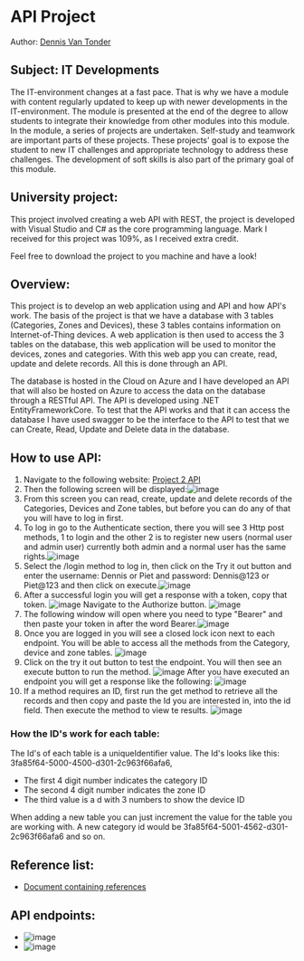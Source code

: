 # API Project
Author: [Dennis Van Tonder](https://github.com/dennisvantonder/)
## Subject: IT Developments
The IT-environment changes at a fast pace. That is why we have a module with content regularly updated to keep up with newer developments in the IT-environment. The module is presented at the end of the degree to allow students to integrate their knowledge from other modules into this module. In the module, a series of projects are undertaken. Self-study and teamwork are important parts of these projects. These projects' goal is to expose the student to new IT challenges and appropriate technology to address these challenges. The development of soft skills is also part of the primary goal of this module.
## University project:
This project involved creating a web API with REST, the project is developed with Visual Studio and C# as the core programming language. Mark I received for this project was 109%, as I received extra credit.

Feel free to download the project to you machine and have a look!

## Overview:
This project is to develop an web application using and API and how API's work. The basis of the project is that we have a database with 3 tables (Categories, Zones and Devices), these 3 tables contains information on Internet-of-Thing devices. A web application is then used to access the 3 tables on the database, this web application will be used to monitor the devices, zones and categories. With this web app you can create, read, update and delete records. All this is done through an API.

The database is hosted in the Cloud on Azure and I have developed an API that will also be hosted on Azure to access the data on the database through a RESTful API. The API is developed using .NET EntityFrameworkCore. To test that the API works and that it can access the database I have used swagger to be the interface to the API to test that we can Create, Read, Update and Delete data in the database.
## How to use API:
1. Navigate to the following website: [Project 2 API](https://iot-connectedofficeproject.azurewebsites.net/swagger/index.html) 
2. Then the following screen will be displayed:![image](https://user-images.githubusercontent.com/90188915/188458513-e6cd0484-a383-489e-a787-75a4f72889ef.png)
3. From this screen you can read, create, update and delete records of the Categories, Devices and Zone tables, but before you can do any of that you will have to log in first.
4. To log in go to the Authenticate section, there you will see 3 Http post methods, 1 to login and the other 2 is to register new users (normal user and admin user) currently both admin and a normal user has the same rights.![image](https://user-images.githubusercontent.com/90188915/188459544-c21de9e3-9129-45c1-8d55-b1d7620d0a0d.png)
5. Select the /login method to log in, then click on the Try it out button and enter the username: Dennis or Piet and password: Dennis@123 or Piet@123 and then click on execute.![image](https://user-images.githubusercontent.com/90188915/188460036-3316592b-f7b4-444e-b643-0f73172e8437.png)
6. After a successful login you will get a response with a token, copy that token. ![image](https://user-images.githubusercontent.com/90188915/188868792-9a88bcfe-d241-47c4-9f4c-4828127a962c.png)
Navigate to the Authorize button.
![image](https://user-images.githubusercontent.com/90188915/188460414-26405262-8d1f-4b0c-8d90-f9fb773c42e8.png) 
7. The following window will open where you need to type "Bearer" and then paste your token in after the word Bearer.![image](https://user-images.githubusercontent.com/90188915/188460718-a2f99c0d-aad5-4028-ad9b-2c970913f909.png)
8. Once you are logged in you will see a closed lock icon next to each endpoint. You will be able to access all the methods from the Category, device and zone tables. ![image](https://user-images.githubusercontent.com/90188915/188869419-2e11aeb1-30ac-4f19-b49a-1f0afa557224.png)
9. Click on the try it out button to test the endpoint. You will then see an execute button to run the method. ![image](https://user-images.githubusercontent.com/90188915/188869788-80a705a5-9687-4ea8-9a01-31c2448fb0bf.png)
After you have executed an endpoint you will get a response like the following: ![image](https://user-images.githubusercontent.com/90188915/188870069-e79fd665-1ca8-45c9-9937-ffe7e2d30450.png)
10. If a method requires an ID, first run the get method to retrieve all the records and then copy and paste the Id you are interested in, into the id field. Then execute the method to view te results. 
![image](https://user-images.githubusercontent.com/90188915/188870161-4eca2cbb-d0e9-4b92-af51-01c306751bd7.png)

### How the ID's work for each table:
The Id's of each table is a uniqueIdentifier value. The Id's looks like this: 3fa85f64-5000-4500-d301-2c963f66afa6,
- The first 4 digit number indicates the category ID
- The second 4 digit number indicates the zone ID
- The third value is a d with 3 numbers to show the device ID

When adding a new table you can just increment the value for the table you are working with. A new category id would be 3fa85f64-5001-4562-d301-2c963f66afa6 and so on.
## Reference list:
- [Document containing references](https://github.com/dennisvantonder/CMPG-323-Project-2-31609988/blob/main/Reference%20list.docx)

## API endpoints:
- ![image](https://user-images.githubusercontent.com/90188915/189925532-c4b76316-a5b6-4b71-bea5-ecd2a20e9555.png)
- ![image](https://user-images.githubusercontent.com/90188915/189925578-3888df7f-da48-473e-b3ea-819424b6bb37.png)
